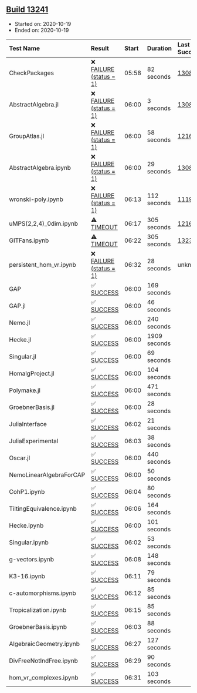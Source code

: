 ## [Build 13241](https://oscarci.mathematik.uni-kl.de/job/oscar/13241/)

* Started on: 2020-10-19
* Ended on: 2020-10-19

| Test Name    | Result | Start | Duration | Last Success | First Failure |
|:-------------|:-------|:------|:---------|:-------------|:--------------|
| CheckPackages | ❌ [FAILURE (status = 1)](https://oscarci.mathematik.uni-kl.de/job/oscar/13241/artifact/logs/build-13241/CheckPackages.log) | 05:58 | 82 seconds | [13085](https://oscarci.mathematik.uni-kl.de/job/oscar/13085/) | [13086](https://oscarci.mathematik.uni-kl.de/job/oscar/13086/) |
| AbstractAlgebra.jl | ❌ [FAILURE (status = 1)](https://oscarci.mathematik.uni-kl.de/job/oscar/13241/artifact/logs/build-13241/AbstractAlgebra.jl.log) | 06:00 | 3 seconds | [13085](https://oscarci.mathematik.uni-kl.de/job/oscar/13085/) | [13086](https://oscarci.mathematik.uni-kl.de/job/oscar/13086/) |
| GroupAtlas.jl | ❌ [FAILURE (status = 1)](https://oscarci.mathematik.uni-kl.de/job/oscar/13241/artifact/logs/build-13241/GroupAtlas.jl.log) | 06:00 | 58 seconds | [12167](https://oscarci.mathematik.uni-kl.de/job/oscar/12167/) | [12168](https://oscarci.mathematik.uni-kl.de/job/oscar/12168/) |
| AbstractAlgebra.ipynb | ❌ [FAILURE (status = 1)](https://oscarci.mathematik.uni-kl.de/job/oscar/13241/artifact/logs/build-13241/AbstractAlgebra.ipynb.log) | 06:00 | 29 seconds | [13085](https://oscarci.mathematik.uni-kl.de/job/oscar/13085/) | [13086](https://oscarci.mathematik.uni-kl.de/job/oscar/13086/) |
| wronski-poly.ipynb | ❌ [FAILURE (status = 1)](https://oscarci.mathematik.uni-kl.de/job/oscar/13241/artifact/logs/build-13241/wronski-poly.ipynb.log) | 06:13 | 112 seconds | [11192](https://oscarci.mathematik.uni-kl.de/job/oscar/11192/) | [11193](https://oscarci.mathematik.uni-kl.de/job/oscar/11193/) |
| uMPS(2,2,4)_0dim.ipynb | ⚠ [TIMEOUT](https://oscarci.mathematik.uni-kl.de/job/oscar/13241/artifact/logs/build-13241/uMPS-2-2-4-_0dim.ipynb.log) | 06:17 | 305 seconds | [12167](https://oscarci.mathematik.uni-kl.de/job/oscar/12167/) | [12168](https://oscarci.mathematik.uni-kl.de/job/oscar/12168/) |
| GITFans.ipynb | ⚠ [TIMEOUT](https://oscarci.mathematik.uni-kl.de/job/oscar/13241/artifact/logs/build-13241/GITFans.ipynb.log) | 06:22 | 305 seconds | [13234](https://oscarci.mathematik.uni-kl.de/job/oscar/13234/) | [13235](https://oscarci.mathematik.uni-kl.de/job/oscar/13235/) |
| persistent_hom_vr.ipynb | ❌ [FAILURE (status = 1)](https://oscarci.mathematik.uni-kl.de/job/oscar/13241/artifact/logs/build-13241/persistent_hom_vr.ipynb.log) | 06:32 | 28 seconds | unknown | unknown |
| GAP | ✅ [SUCCESS](https://oscarci.mathematik.uni-kl.de/job/oscar/13241/artifact/logs/build-13241/GAP.log) | 06:00 | 169 seconds |  |  |
| GAP.jl | ✅ [SUCCESS](https://oscarci.mathematik.uni-kl.de/job/oscar/13241/artifact/logs/build-13241/GAP.jl.log) | 06:00 | 46 seconds |  |  |
| Nemo.jl | ✅ [SUCCESS](https://oscarci.mathematik.uni-kl.de/job/oscar/13241/artifact/logs/build-13241/Nemo.jl.log) | 06:00 | 240 seconds |  |  |
| Hecke.jl | ✅ [SUCCESS](https://oscarci.mathematik.uni-kl.de/job/oscar/13241/artifact/logs/build-13241/Hecke.jl.log) | 06:00 | 1909 seconds |  |  |
| Singular.jl | ✅ [SUCCESS](https://oscarci.mathematik.uni-kl.de/job/oscar/13241/artifact/logs/build-13241/Singular.jl.log) | 06:00 | 69 seconds |  |  |
| HomalgProject.jl | ✅ [SUCCESS](https://oscarci.mathematik.uni-kl.de/job/oscar/13241/artifact/logs/build-13241/HomalgProject.jl.log) | 06:00 | 104 seconds |  |  |
| Polymake.jl | ✅ [SUCCESS](https://oscarci.mathematik.uni-kl.de/job/oscar/13241/artifact/logs/build-13241/Polymake.jl.log) | 06:00 | 471 seconds |  |  |
| GroebnerBasis.jl | ✅ [SUCCESS](https://oscarci.mathematik.uni-kl.de/job/oscar/13241/artifact/logs/build-13241/GroebnerBasis.jl.log) | 06:00 | 28 seconds |  |  |
| JuliaInterface | ✅ [SUCCESS](https://oscarci.mathematik.uni-kl.de/job/oscar/13241/artifact/logs/build-13241/JuliaInterface.log) | 06:02 | 21 seconds |  |  |
| JuliaExperimental | ✅ [SUCCESS](https://oscarci.mathematik.uni-kl.de/job/oscar/13241/artifact/logs/build-13241/JuliaExperimental.log) | 06:03 | 38 seconds |  |  |
| Oscar.jl | ✅ [SUCCESS](https://oscarci.mathematik.uni-kl.de/job/oscar/13241/artifact/logs/build-13241/Oscar.jl.log) | 06:00 | 440 seconds |  |  |
| NemoLinearAlgebraForCAP | ✅ [SUCCESS](https://oscarci.mathematik.uni-kl.de/job/oscar/13241/artifact/logs/build-13241/NemoLinearAlgebraForCAP.log) | 06:00 | 50 seconds |  |  |
| CohP1.ipynb | ✅ [SUCCESS](https://oscarci.mathematik.uni-kl.de/job/oscar/13241/artifact/logs/build-13241/CohP1.ipynb.log) | 06:04 | 80 seconds |  |  |
| TiltingEquivalence.ipynb | ✅ [SUCCESS](https://oscarci.mathematik.uni-kl.de/job/oscar/13241/artifact/logs/build-13241/TiltingEquivalence.ipynb.log) | 06:06 | 164 seconds |  |  |
| Hecke.ipynb | ✅ [SUCCESS](https://oscarci.mathematik.uni-kl.de/job/oscar/13241/artifact/logs/build-13241/Hecke.ipynb.log) | 06:00 | 101 seconds |  |  |
| Singular.ipynb | ✅ [SUCCESS](https://oscarci.mathematik.uni-kl.de/job/oscar/13241/artifact/logs/build-13241/Singular.ipynb.log) | 06:02 | 53 seconds |  |  |
| g-vectors.ipynb | ✅ [SUCCESS](https://oscarci.mathematik.uni-kl.de/job/oscar/13241/artifact/logs/build-13241/g-vectors.ipynb.log) | 06:08 | 148 seconds |  |  |
| K3-16.ipynb | ✅ [SUCCESS](https://oscarci.mathematik.uni-kl.de/job/oscar/13241/artifact/logs/build-13241/K3-16.ipynb.log) | 06:11 | 79 seconds |  |  |
| c-automorphisms.ipynb | ✅ [SUCCESS](https://oscarci.mathematik.uni-kl.de/job/oscar/13241/artifact/logs/build-13241/c-automorphisms.ipynb.log) | 06:12 | 85 seconds |  |  |
| Tropicalization.ipynb | ✅ [SUCCESS](https://oscarci.mathematik.uni-kl.de/job/oscar/13241/artifact/logs/build-13241/Tropicalization.ipynb.log) | 06:15 | 85 seconds |  |  |
| GroebnerBasis.ipynb | ✅ [SUCCESS](https://oscarci.mathematik.uni-kl.de/job/oscar/13241/artifact/logs/build-13241/GroebnerBasis.ipynb.log) | 06:03 | 88 seconds |  |  |
| AlgebraicGeometry.ipynb | ✅ [SUCCESS](https://oscarci.mathematik.uni-kl.de/job/oscar/13241/artifact/logs/build-13241/AlgebraicGeometry.ipynb.log) | 06:27 | 127 seconds |  |  |
| DivFreeNotIndFree.ipynb | ✅ [SUCCESS](https://oscarci.mathematik.uni-kl.de/job/oscar/13241/artifact/logs/build-13241/DivFreeNotIndFree.ipynb.log) | 06:29 | 90 seconds |  |  |
| hom_vr_complexes.ipynb | ✅ [SUCCESS](https://oscarci.mathematik.uni-kl.de/job/oscar/13241/artifact/logs/build-13241/hom_vr_complexes.ipynb.log) | 06:31 | 103 seconds |  |  |
